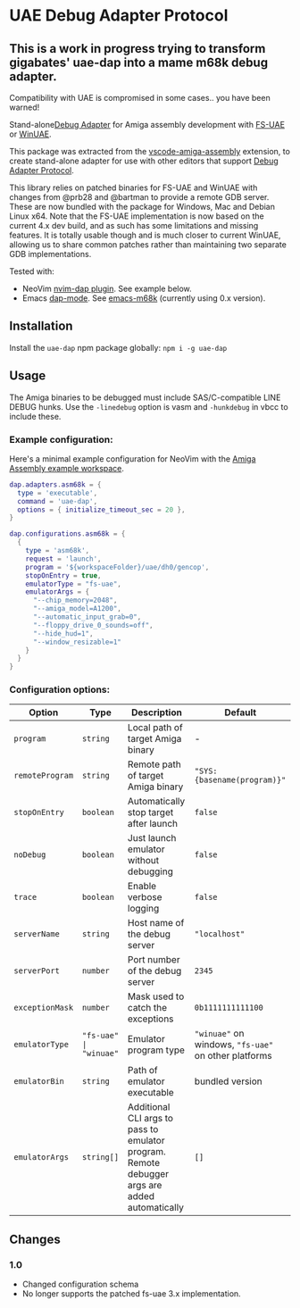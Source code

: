 # UAE Debug Adapter Protocol

## This is a work in progress trying to transform gigabates' uae-dap into a mame m68k debug adapter.

Compatibility with UAE is compromised in some cases.. you have been warned!

Stand-alone[Debug Adapter](https://microsoft.github.io/debug-adapter-protocol/) for Amiga assembly development with
[FS-UAE](https://fs-uae.net/) or [WinUAE](https://www.winuae.net/).

This package was extracted from the [vscode-amiga-assembly](https://github.com/prb28/vscode-amiga-assembly) extension,
to create stand-alone adapter for use with other editors that support [Debug Adapter Protocol](https://microsoft.github.io/debug-adapter-protocol/).

This library relies on patched binaries for FS-UAE and WinUAE with changes from @prb28 and @bartman to provide a remote
GDB server. These are now bundled with the package for Windows, Mac and Debian Linux x64. Note that the FS-UAE
implementation is now based on the current 4.x dev build, and as such has some limitations and missing features. It is
totally usable though and is much closer to current WinUAE, allowing us to share common patches rather than maintaining
two separate GDB implementations.

Tested with:

- NeoVim [nvim-dap plugin](https://github.com/mfussenegger/nvim-dap). See example below.
- Emacs [dap-mode](https://github.com/emacs-lsp/dap-mode).
  See [emacs-m68k](https://github.com/themkat/emacs-m68k) (currently using 0.x version).

## Installation

Install the `uae-dap` npm package globally: `npm i -g uae-dap`

## Usage

The Amiga binaries to be debugged must include SAS/C-compatible LINE DEBUG hunks. Use the `-linedebug` option is vasm
and `-hunkdebug` in vbcc to include these.

### Example configuration:

Here's a minimal example configuration for NeoVim with the [Amiga Assembly example workspace](https://github.com/prb28/vscode-amiga-wks-example).

```lua
dap.adapters.asm68k = {
  type = 'executable',
  command = 'uae-dap',
  options = { initialize_timeout_sec = 20 },
}

dap.configurations.asm68k = {
  {
    type = 'asm68k',
    request = 'launch',
    program = '${workspaceFolder}/uae/dh0/gencop',
    stopOnEntry = true,
    emulatorType = "fs-uae",
    emulatorArgs = {
      "--chip_memory=2048",
      "--amiga_model=A1200",
      "--automatic_input_grab=0",
      "--floppy_drive_0_sounds=off",
      "--hide_hud=1",
      "--window_resizable=1"
    }
  }
}
```

### Configuration options:

| Option          | Type                   | Description                                                                                   | Default                                              |
| --------------- | ---------------------- | --------------------------------------------------------------------------------------------- | ---------------------------------------------------- |
| `program`       | `string`               | Local path of target Amiga binary                                                             | -                                                    |
| `remoteProgram` | `string`               | Remote path of target Amiga binary                                                            | `"SYS:{basename(program)}"`                          |
| `stopOnEntry`   | `boolean`              | Automatically stop target after launch                                                        | `false`                                              |
| `noDebug`       | `boolean`              | Just launch emulator without debugging                                                        | `false`                                              |
| `trace`         | `boolean`              | Enable verbose logging                                                                        | `false`                                              |
| `serverName`    | `string`               | Host name of the debug server                                                                 | `"localhost"`                                        |
| `serverPort`    | `number`               | Port number of the debug server                                                               | `2345`                                               |
| `exceptionMask` | `number`               | Mask used to catch the exceptions                                                             | `0b1111111111100`                                    |
| `emulatorType`  | `"fs-uae" \| "winuae"` | Emulator program type                                                                         | `"winuae"` on windows, `"fs-uae"` on other platforms |
| `emulatorBin`   | `string`               | Path of emulator executable                                                                   | bundled version                                      |
| `emulatorArgs`  | `string[]`             | Additional CLI args to pass to emulator program. Remote debugger args are added automatically | `[]`                                                 |

## Changes

### 1.0

- Changed configuration schema
- No longer supports the patched fs-uae 3.x implementation.
